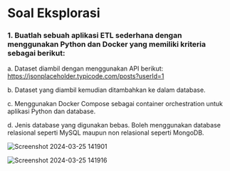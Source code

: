 # Soal Eksplorasi
### 1. Buatlah sebuah aplikasi ETL sederhana dengan menggunakan Python dan Docker yang memiliki kriteria sebagai berikut:
a. Dataset diambil dengan menggunakan API berikut: https://jsonplaceholder.typicode.com/posts?userId=1 

b. Dataset yang diambil kemudian ditambahkan ke dalam database.

c. Menggunakan Docker Compose sebagai container orchestration untuk aplikasi Python dan database.

d. Jenis database yang digunakan bebas. Boleh menggunakan database relasional seperti MySQL maupun non relasional seperti MongoDB.

![Screenshot 2024-03-25 141901](https://github.com/putridia/de_putri-dia-lestari/assets/120665019/56046ed5-d47d-4afa-9d68-46215c5c4e8a)

![Screenshot 2024-03-25 141916](https://github.com/putridia/de_putri-dia-lestari/assets/120665019/89dc8d96-d2b6-477e-ae71-ccc51b203c3d)